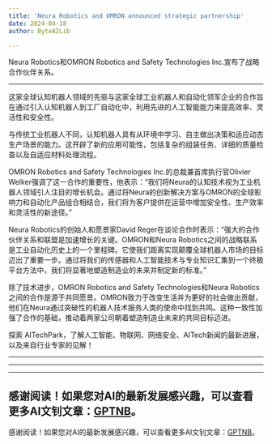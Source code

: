 ```yaml
---
title: 'Neura Robotics and OMRON announced strategic partnership'
date: 2024-04-18
author: ByteAILib

---
```


Neura Robotics和OMRON Robotics and Safety Technologies Inc.宣布了战略合作伙伴关系。

---
这家全球认知机器人领域的先驱与这家全球工业机器人和自动化领军企业的合作旨在通过引入认知机器人到工厂自动化中，利用先进的人工智能能力来提高效率、灵活性和安全性。

与传统工业机器人不同，认知机器人具有从环境中学习、自主做出决策和适应动态生产场景的能力。这开辟了新的应用可能性，包括复杂的组装任务、详细的质量检查以及自适应材料处理流程。

OMRON Robotics and Safety Technologies Inc.的总裁兼首席执行官Olivier Welker强调了这一合作的重要性，他表示：“我们将Neura的认知技术视为工业机器人领域引人注目的增长机会。通过将Neura的创新解决方案与OMRON的全球影响力和自动化产品组合相结合，我们将为客户提供在运营中增加安全性、生产效率和灵活性的新途径。”

Neura Robotics的创始人和愿景家David Reger在谈论合作时表示：“强大的合作伙伴关系和联盟是加速增长的关键。OMRON和Neura Robotics之间的战略联系是工业自动化历史上的一个里程碑。它使我们距离实现颠覆全球机器人市场的目标迈出了重要一步。通过将我们的传感器和人工智能技术与专业知识汇集到一个终极平台方法中，我们将显著地塑造制造业的未来并制定新的标准。”

除了技术进步，OMRON Robotics and Safety Technologies和Neura Robotics之间的合作是源于共同愿景。OMRON致力于改变生活并为更好的社会做出贡献，他们在Neura通过突破性的机器人技术服务人类的使命中找到共鸣。这种一致性加强了合作的基础，推动着两家公司朝着塑造制造业未来的共同目标迈进。

探索 AITechPark，了解人工智能、物联网、网络安全、AITech新闻的最新进展，以及来自行业专家的见解！

---
---

---
感谢阅读！如果您对AI的最新发展感兴趣，可以查看更多AI文钊文章：[GPTNB](https://gptnb.com)。
---
感谢阅读！如果您对AI的最新发展感兴趣，可以查看更多AI文钊文章：[GPTNB](https://gptnb.com)。